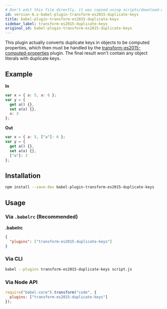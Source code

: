 ```yaml
---
# Don't edit this file directly, it was copied using scripts/download-readmes.js: 
id: version-6.x-babel-plugin-transform-es2015-duplicate-keys
title: babel-plugin-transform-es2015-duplicate-keys
sidebar_label: transform-es2015-duplicate-keys
original_id: babel-plugin-transform-es2015-duplicate-keys
---
```


This plugin actually converts duplicate keys in objects to be computed properties, which then must be handled by the [transform-es2015-computed-properties](https://babeljs.io/docs/en/babel-plugin-transform-es2015-computed-properties) plugin. The final result won't contain any object literals with duplicate keys.

## Example

**In**

```javascript
var x = { a: 5, a: 6 };
var y = {
  get a() {},
  set a(x) {},
  a: 3
};
```

**Out**

```javascript
var x = { a: 5, ["a"]: 6 };
var y = {
  get a() {},
  set a(x) {},
  ["a"]: 3
};
```

## Installation

```sh
npm install --save-dev babel-plugin-transform-es2015-duplicate-keys
```

## Usage

### Via `.babelrc` (Recommended)

**.babelrc**

```json
{
  "plugins": ["transform-es2015-duplicate-keys"]
}
```

### Via CLI

```sh
babel --plugins transform-es2015-duplicate-keys script.js
```

### Via Node API

```javascript
require("babel-core").transform("code", {
  plugins: ["transform-es2015-duplicate-keys"]
});
```

